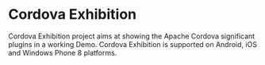 Cordova Exhibition
===
Cordova Exhibition project aims at showing the Apache Cordova significant plugins in a working Demo. Cordova Exhibition is supported on Android, iOS and Windows Phone 8 platforms.